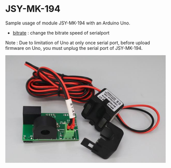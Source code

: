 # JSY-MK-194

Sample usage of module JSY-MK-194 with an Arduino Uno.

- [bitrate](bitrate/) : change the bitrate speed of serialport

Note : Due to limitation of Uno at only once serial port, before upload firmware on Uno, you must unplug the serial port of JSY-MK-194.

![JSY-MK-194](JSY-MK-194.jpg)
